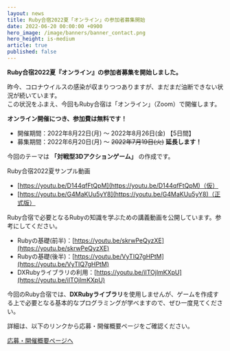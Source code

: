 ```yaml
---
layout: news
title: Ruby合宿2022夏「オンライン」の参加者募集開始
date: 2022-06-20 00:00:00 +0900
hero_image: /image/banners/banner_contact.png
hero_height: is-medium
article: true
published: false
---
```


**Ruby合宿2022夏『オンライン』の参加者募集を開始しました。**

<div class="notification is-danger is-light">
昨今、コロナウイルスの感染が収まりつつありますが、まだまだ油断できない状況が続いています。<br/>
この状況をふまえ、今回もRuby合宿は「オンライン」（Zoom）で開催します。
</div>

**オンライン開催につき、参加費は無料です！**

* 開催期間：2022年8月22日(月) 〜 2022年8月26日(金) 【5日間】
* 募集期間：2022年6月20日(月) 〜 ~~2022年7月19日(火)~~ **延長します！**

今回のテーマは **「対戦型3Dアクションゲーム」** の作成です。

Ruby合宿2022夏サンプル動画
* [https://youtu.be/D144qfFtQpM](https://youtu.be/D144qfFtQpM)（仮）
* [https://youtu.be/G4MaKUu5yY8](https://youtu.be/G4MaKUu5yY8)（正式版）

Ruby合宿で必要となるRubyの知識を学ぶための講義動画を公開しています。参考にしてください。

* Rubyの基礎(前半)：[https://youtu.be/skrwPeQyzXE](https://youtu.be/skrwPeQyzXE)
* Rubyの基礎(後半)：[https://youtu.be/VyTIQ7gHPtM](https://youtu.be/VyTIQ7gHPtM)
* DXRubyライブラリの利用：[https://youtu.be/iITOjlmKXpU](https://youtu.be/iITOjlmKXpU)

<div class="notification is-warning is-light">
今回のRuby合宿では、<strong>DXRubyライブラリ</strong>を使用しませんが、ゲームを作成する上で必要となる基本的なプログラミングが学べますので、ぜひ一度見てください。
</div>

詳細は、以下のリンクから応募・開催概要ページをご確認ください。

<a href="/info/" class="button is-info">応募・開催概要ページへ</a>
